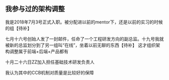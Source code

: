 ## 我参与过的架构调整

我是2018年7月3号正式入职。被分配进以前的mentor下，还是以前的实习的时候的组【待补】


七月十六号创始人发了一封邮件，任命了一个工程研发方向的副总监。十九号我就被新的总监划分到了另一组叫“在线”，坐着以前无聊的东西【待补】
这才组织架构调整属于前端+后端+产品都有



十月二十六日ZZ加入担任基础技术研发负责人

我认为其中的CCB机制对质量是比较好的保障

